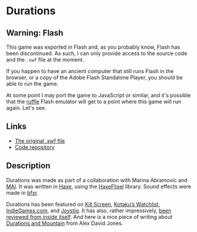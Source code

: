# Durations

## Warning: Flash

This game was exported in Flash and, as you probably know, Flash has been discontinued. As such, I can only provide access to the source code and the `.swf` file at the moment.

If you happen to have an ancient computer that still runs Flash in the browser, or a copy of the Adobe Flash Standalone Player, you should be able to run the game.

At some point I may port the game to JavaScript or similar, and it's possible that the [ruffle](https://ruffle.rs/) Flash emulator will get to a point where this game will run again. Let's see.

## Links

* [The original .swf file](https://github.com/pippinbarr/durations/releases/tag/swf)
* [Code repository](https://github.com/pippinbarr/durations)

## Description
Durations was made as part of a collaboration with Marina Abramovic and [MAI](http://www.marinaabramovicinstitute.org/). It was written in [Haxe](http://haxe.org/), using the [HaxeFlixel](http://www.haxeflixel.com/) library. Sound effects were made in [bfxr](http://www.bfxr.net/).

Durations has been featured on [Kill Screen](http://killscreendaily.com/articles/news/pippin-barr-wants-you-feel-pain-longer-duration/), [Kotaku&#8217;s Watchlist](http://watchlist.kotaku.com/one-minute-speed-date-and-other-weird-games-1513533253/@Stevemarinconz), [IndieGames.com](http://indiegames.com/2014/03/pippin_barrs_durations_how_lon.html), and [Joystiq](http://www.joystiq.com/2014/03/18/games-that-last-for-one-second-one-millenium-in-pippin-barrs-d/). It has also, rather impressively, [been reviewed from inside itself](http://durationsreview.tumblr.com/). And here is a nice piece of writing about [Durations and Mountain](https://alexdavidjones.wordpress.com/2015/09/16/archive-time-and-timelessness-mountain-and-durations/) from Alex David Jones.
